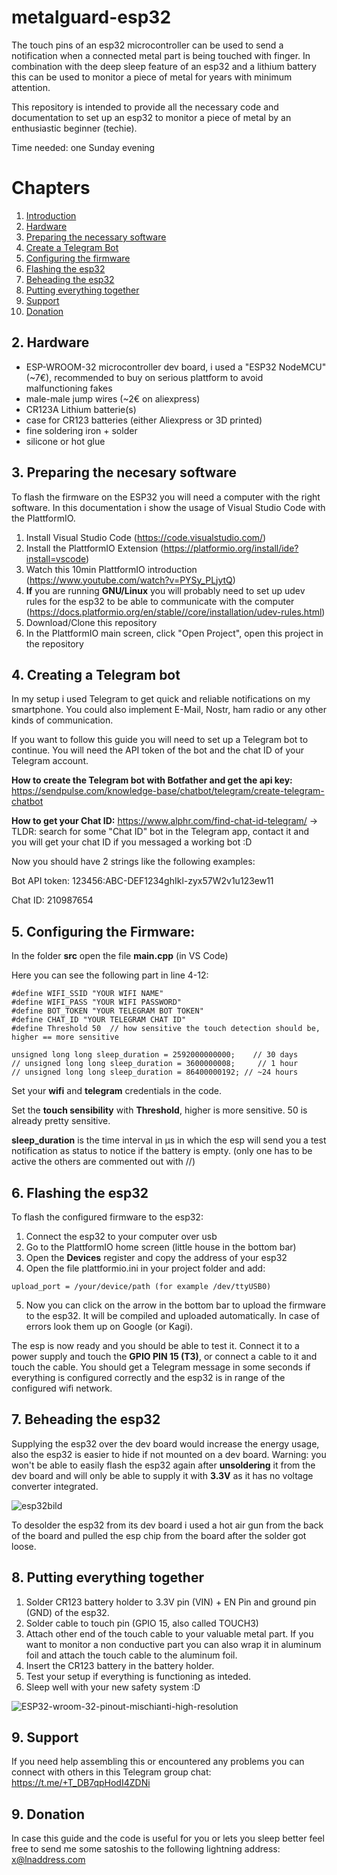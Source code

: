 # metalguard-esp32
The touch pins of an esp32 microcontroller can be used to send a notification when a connected metal part is being touched with finger.
In combination with the deep sleep feature of an esp32 and a lithium battery this can be used to monitor a piece of metal for years with minimum attention.

This repository is intended to provide all the necessary code and documentation to set up an esp32 to monitor a piece of metal by an enthusiastic beginner (techie).

Time needed: one Sunday evening

# Chapters
1. [Introduction](#metalguard-esp32)  
2. [Hardware](#2-hardware)    
3. [Preparing the necessary software](#3-preparing-the-necesary-software)
4. [Create a Telegram Bot](#4-creating-a-telegram-bot)
5. [Configuring the firmware](#5-configuring-the-firmware)
6. [Flashing the esp32](#6-flashing-the-esp32)    
7. [Beheading the esp32](#7-beheading-the-esp32)
8. [Putting everything together](#8-putting-everything-together)
9. [Support](#9-support)
10. [Donation](#9-donation)

## 2. Hardware
- ESP-WROOM-32 microcontroller dev board, i used a "ESP32 NodeMCU" (~7€), recommended to buy on serious plattform to avoid malfunctioning fakes
- male-male jump wires (~2€ on aliexpress)
- CR123A Lithium batterie(s)
- case for CR123 batteries (either Aliexpress or 3D printed)
- fine soldering iron + solder
- silicone or hot glue 

## 3. Preparing the necesary software
To flash the firmware on the ESP32 you will need a computer with the right software.
In this documentation i show the usage of Visual Studio Code with the PlattformIO.

1. Install Visual Studio Code (https://code.visualstudio.com/)
2. Install the PlattformIO Extension (https://platformio.org/install/ide?install=vscode)
3. Watch this 10min PlattformIO introduction (https://www.youtube.com/watch?v=PYSy_PLjytQ)
4. **If** you are running **GNU/Linux** you will probably need to set up udev rules for the esp32 to be able to communicate with the computer (https://docs.platformio.org/en/stable//core/installation/udev-rules.html)
5. Download/Clone this repository
6. In the PlattformIO main screen, click "Open Project", open this project in the repository

## 4. Creating a Telegram bot
In my setup i used Telegram to get quick and reliable notifications on my smartphone. You could also implement E-Mail, Nostr, ham radio or any other kinds of communication.

If you want to follow this guide you will need to set up a Telegram bot to continue.
You will need the API token of the bot and the chat ID of your Telegram account.

**How to create the Telegram bot with Botfather and get the api key:** https://sendpulse.com/knowledge-base/chatbot/telegram/create-telegram-chatbot

**How to get your Chat ID:** https://www.alphr.com/find-chat-id-telegram/
  -> TLDR: search for some "Chat ID" bot in the Telegram app, contact it and you will get your chat ID if you messaged a working bot :D

Now you should have 2 strings like the following examples:

Bot API token: 123456:ABC-DEF1234ghIkl-zyx57W2v1u123ew11

Chat ID: 210987654

## 5. Configuring the Firmware:
In the folder **src** open the file **main.cpp** (in VS Code)

Here you can see the following part in line 4-12:

~~~
#define WIFI_SSID "YOUR WIFI NAME"
#define WIFI_PASS "YOUR WIFI PASSWORD"
#define BOT_TOKEN "YOUR TELEGRAM BOT TOKEN"
#define CHAT_ID "YOUR TELEGRAM CHAT ID"
#define Threshold 50  // how sensitive the touch detection should be, higher == more sensitive

unsigned long long sleep_duration = 2592000000000;    // 30 days
// unsigned long long sleep_duration = 3600000008;     // 1 hour
// unsigned long long sleep_duration = 86400000192; // ~24 hours
~~~

Set your **wifi** and **telegram** credentials in the code. 

Set the **touch sensibility** with **Threshold**, higher is more sensitive. 50 is already pretty sensitive.

**sleep_duration** is the time interval in µs in which the esp will send you a test notification as status to notice if the battery is empty. (only one has to be active the others are commented out with //)


## 6. Flashing the esp32
To flash the configured firmware to the esp32:
1. Connect the esp32 to your computer over usb
2. Go to the PlattformIO home screen (little house in the bottom bar)
3. Open the **Devices** register and copy the address of your esp32
4. Open the file plattformio.ini in your project folder and add:
~~~
upload_port = /your/device/path (for example /dev/ttyUSB0)
~~~
5. Now you can click on the arrow in the bottom bar to upload the firmware to the esp32. It will be compiled and uploaded automatically. In case of errors look them up on Google (or Kagi).

The esp is now ready and you should be able to test it.
Connect it to a power supply and touch the **GPIO PIN 15 (T3)**, or connect a cable to it and touch the cable.
You should get a Telegram message in some seconds if everything is configured correctly and the esp32 is in range of the configured wifi network.

## 7. Beheading the esp32
Supplying the esp32 over the dev board would increase the energy usage, also the esp32 is easier to hide if not mounted on a dev board.
Warning: you won't be able to easily flash the esp32 again after **unsoldering** it from the dev board and will only be able to supply it with **3.3V** as it has no voltage converter integrated.

![esp32bild](https://github.com/f321x/metalguard-esp32/assets/51097237/35158725-3b9b-4dfb-923f-7a2a386c9d25)

To desolder the esp32 from its dev board i used a hot air gun from the back of the board and pulled the esp chip from the board after the solder got loose.

## 8. Putting everything together
1. Solder CR123 battery holder to 3.3V pin (VIN) + EN Pin and ground pin (GND) of the esp32.
2. Solder cable to touch pin (GPIO 15, also called TOUCH3)
3. Attach other end of the touch cable to your valuable metal part. If you want to monitor a non conductive part you can also wrap it in aluminum foil and attach the touch cable to the aluminum foil.
4. Insert the CR123 battery in the battery holder.
5. Test your setup if everything is functioning as inteded.
6. Sleep well with your new safety system :D

![ESP32-wroom-32-pinout-mischianti-high-resolution](https://github.com/f321x/metalguard-esp32/assets/51097237/785182e8-483d-45da-a264-765fb481c3a8)

## 9. Support
If you need help assembling this or encountered any problems you can connect with others in this Telegram group chat: https://t.me/+T_DB7qpHodI4ZDNi

## 9. Donation
In case this guide and the code is useful for you or lets you sleep better feel free to send me some satoshis to the following lightning address: x@lnaddress.com
